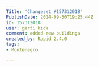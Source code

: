 ```yaml
---
Title: 'Changeset #157312018'
PublishDate: 2024-09-30T19:25:44Z
id: 157312018
user: gerti kida
comment: added new buildings
created_by: Rapid 2.4.0
tags:
- Montenegro

---
```

